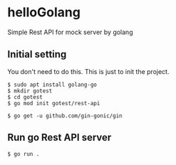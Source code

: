 # helloGolang

Simple Rest API for mock server by golang


## Initial setting

  You don't need to do this. This is just to init the project.

    $ sudo apt install golang-go  
    $ mkdir gotest  
    $ cd gotest  
    $ go mod init gotest/rest-api  

    $ go get -u github.com/gin-gonic/gin

## Run go Rest API server

    $ go run .
  